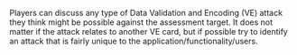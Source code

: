 Players can discuss any type of Data Validation and Encoding (VE) attack they think might be possible against the assessment target. It does not matter if the attack relates to another VE card, but if possible try to identify an attack that is fairly unique to the application/functionality/users.
